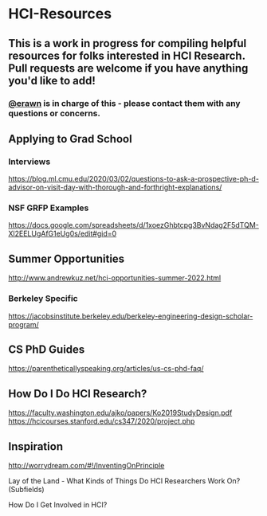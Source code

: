 # HCI-Resources

## This is a work in progress for compiling helpful resources for folks interested in HCI Research. Pull requests are welcome if you have anything you'd like to add! 

### [@erawn](https://github.com/erawn) is in charge of this - please contact them with any questions or concerns. 

 


## Applying to Grad School
### Interviews
https://blog.ml.cmu.edu/2020/03/02/questions-to-ask-a-prospective-ph-d-advisor-on-visit-day-with-thorough-and-forthright-explanations/
### NSF GRFP Examples
https://docs.google.com/spreadsheets/d/1xoezGhbtcpg3BvNdag2F5dTQM-Xl2EELUgAfG1eUg0s/edit#gid=0

## Summer Opportunities
http://www.andrewkuz.net/hci-opportunities-summer-2022.html 

### Berkeley Specific
https://jacobsinstitute.berkeley.edu/berkeley-engineering-design-scholar-program/

## CS PhD Guides
https://parentheticallyspeaking.org/articles/us-cs-phd-faq/ 

## How Do I Do HCI Research?
https://faculty.washington.edu/ajko/papers/Ko2019StudyDesign.pdf 
https://hcicourses.stanford.edu/cs347/2020/project.php

## Inspiration
http://worrydream.com/#!/InventingOnPrinciple 


Lay of the Land - What Kinds of Things Do HCI Researchers Work On? (Subfields)

How Do I Get Involved in HCI?
